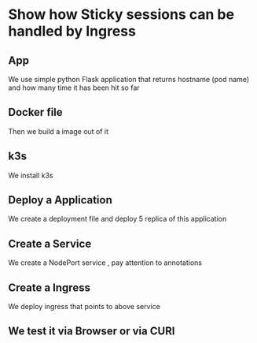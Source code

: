 # Show how Sticky sessions can be handled by Ingress 

## App

We use simple python Flask application that returns hostname (pod name) and how many time it has been hit so far 

## Docker file 

Then we build a image out of it 

## k3s

We install k3s 

## Deploy a Application 

We create a deployment file and deploy 5 replica of this application

## Create a Service 

We create a NodePort service , pay attention to annotations

## Create a Ingress 

We deploy ingress that points to above service 

## We test it via Browser or via CURl    